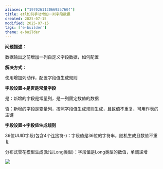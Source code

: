 ```yaml
---
aliases: ["1970261120669357604"]
title: etl如何手动增加一列字段数据
created: 2025-07-15
modified: 2025-07-15
tags: ['e-builder']
theme: e-builder
---
```


**问题描述：**

数据输出之前增加一列自定义字段数据，如何配置

**解决方式：**

使用增加列动作，配置字段值生成规则

**字段设置->是否是常量字段**

是：新增的字段是常量列，是一列固定数值的数据

否：新增的字段是变量列，按照字段值生成规则生成，且数值不重复，可用作表的主键

**字段设置->字段值生成规则**

36位UUID字段(包含4个连接符-)：字段值是36位的字符串，随机生成且数值不重复

分布式雪花模型生成(默认Long类型)：字段值是Long类型的数值，单调递增

![](https://myhelpdoc.oss-cn-heyuan.aliyuncs.com/mdimages/5c037fcfa66ce8630a5a895769405bda.jpg)